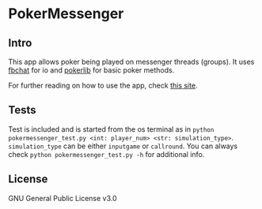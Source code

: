 # PokerMessenger

## Intro
This app allows poker being played on messenger threads (groups).
It uses [fbchat](https://github.com/carpedm20/fbchat) for io and
[pokerlib](https://github.com/kuco23/pokerlib) for basic poker methods.

For further reading on how to use the app, check [this site](https://kuco23.github.io/pokermessenger/documentation.html).

## Tests
Test is included and is started from the os terminal 
as in `python pokermessenger_test.py <int: player_num> <str: simulation_type>`.
`simulation_type` can be either `inputgame` or `callround`.
You can always check `python pokermessenger_test.py -h` for additional info.

## License
GNU General Public License v3.0
